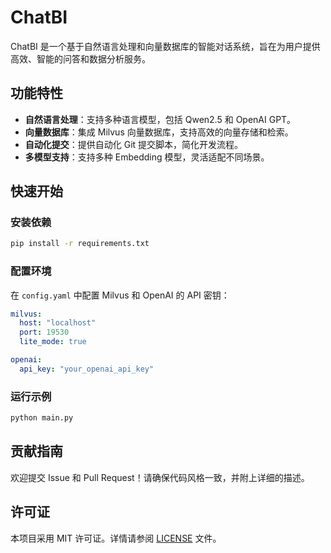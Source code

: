 # ChatBI

ChatBI 是一个基于自然语言处理和向量数据库的智能对话系统，旨在为用户提供高效、智能的问答和数据分析服务。

## 功能特性

- **自然语言处理**：支持多种语言模型，包括 Qwen2.5 和 OpenAI GPT。
- **向量数据库**：集成 Milvus 向量数据库，支持高效的向量存储和检索。
- **自动化提交**：提供自动化 Git 提交脚本，简化开发流程。
- **多模型支持**：支持多种 Embedding 模型，灵活适配不同场景。

## 快速开始

### 安装依赖

```bash
pip install -r requirements.txt
```

### 配置环境

在 `config.yaml` 中配置 Milvus 和 OpenAI 的 API 密钥：

```yaml
milvus:
  host: "localhost"
  port: 19530
  lite_mode: true

openai:
  api_key: "your_openai_api_key"
```

### 运行示例

```bash
python main.py
```

## 贡献指南

欢迎提交 Issue 和 Pull Request！请确保代码风格一致，并附上详细的描述。

## 许可证

本项目采用 MIT 许可证。详情请参阅 [LICENSE](LICENSE) 文件。